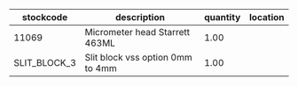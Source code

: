 |stockcode|description|quantity|location|
|---------|-----------|--------|--------|
|11069|Micrometer head Starrett 463ML|1.00||
|SLIT_BLOCK_3|Slit block vss option 0mm to 4mm|1.00||
